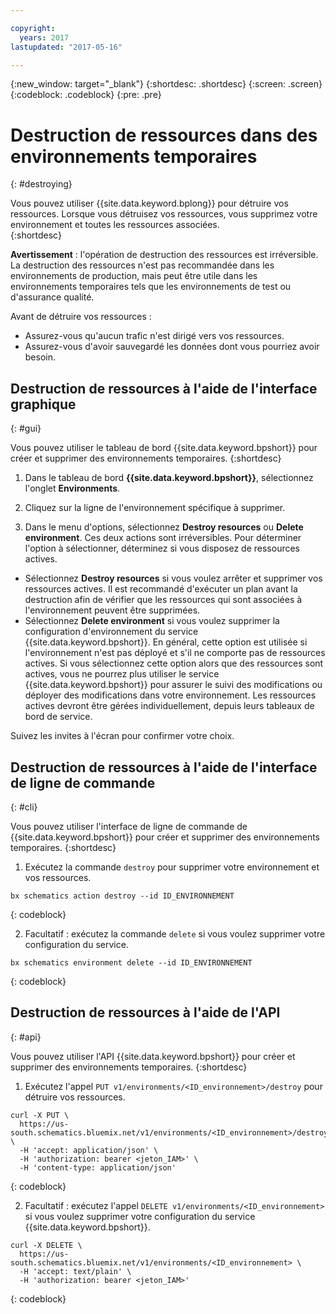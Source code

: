 ```yaml
---

copyright:
  years: 2017
lastupdated: "2017-05-16"

---
```

{:new_window: target="_blank"}
{:shortdesc: .shortdesc}
{:screen: .screen}
{:codeblock: .codeblock}
{:pre: .pre}

# Destruction de ressources dans des environnements temporaires 
{: #destroying}

Vous pouvez utiliser {{site.data.keyword.bplong}} pour détruire vos ressources. Lorsque vous détruisez vos ressources, vous supprimez votre environnement et toutes les ressources associées.   
{:shortdesc}

**Avertissement** : l'opération de destruction des ressources est irréversible. La destruction des ressources n'est pas recommandée dans les environnements de production, mais peut être utile dans les environnements temporaires tels que les environnements de test ou d'assurance qualité. 

Avant de détruire vos ressources :  
* Assurez-vous qu'aucun trafic n'est dirigé vers vos ressources. 
* Assurez-vous d'avoir sauvegardé les données dont vous pourriez avoir besoin.  


## Destruction de ressources à l'aide de l'interface graphique 
{: #gui}

Vous pouvez utiliser le tableau de bord {{site.data.keyword.bpshort}} pour créer et supprimer des environnements temporaires.
{:shortdesc}

1. Dans le tableau de bord **{{site.data.keyword.bpshort}}**, sélectionnez l'onglet **Environments**. 

2. Cliquez sur la ligne de l'environnement spécifique à supprimer.  

3. Dans le menu d'options, sélectionnez **Destroy resources** ou **Delete environment**. Ces deux actions sont irréversibles. Pour déterminer l'option à sélectionner, déterminez si vous disposez de ressources actives. 
  * Sélectionnez **Destroy resources** si vous voulez arrêter et supprimer vos ressources actives. Il est recommandé d'exécuter un plan avant la destruction afin de vérifier que les ressources qui sont associées à l'environnement peuvent être supprimées. 
  * Sélectionnez **Delete environment** si vous voulez supprimer la configuration d'environnement du service {{site.data.keyword.bpshort}}. En général, cette option est utilisée si l'environnement n'est pas déployé et s'il ne comporte pas de ressources actives. Si vous sélectionnez cette option alors que des ressources sont actives, vous ne pourrez plus utiliser le service {{site.data.keyword.bpshort}} pour assurer le suivi des modifications ou déployer des modifications dans votre environnement. Les ressources actives devront être gérées individuellement, depuis leurs tableaux de bord de service. 
  
  Suivez les invites à l'écran pour confirmer votre choix.  


## Destruction de ressources à l'aide de l'interface de ligne de commande 
{: #cli}

Vous pouvez utiliser l'interface de ligne de commande de {{site.data.keyword.bpshort}} pour créer et supprimer des environnements temporaires.
{:shortdesc}

1. Exécutez la commande `destroy` pour supprimer votre environnement et vos ressources. 

  ```
  bx schematics action destroy --id ID_ENVIRONNEMENT
```
  {: codeblock}
  
2. Facultatif : exécutez la commande `delete` si vous voulez supprimer votre configuration du service. 

  ```
  bx schematics environment delete --id ID_ENVIRONNEMENT
```
  {: codeblock}


## Destruction de ressources à l'aide de l'API 
{: #api}

Vous pouvez utiliser l'API {{site.data.keyword.bpshort}} pour créer et supprimer des environnements temporaires.
{:shortdesc}

1. Exécutez l'appel `PUT v1/environments/<ID_environnement>/destroy` pour détruire vos ressources. 

  ```
  curl -X PUT \
    https://us-south.schematics.bluemix.net/v1/environments/<ID_environnement>/destroy \
    -H 'accept: application/json' \
    -H 'authorization: bearer <jeton_IAM>' \
    -H 'content-type: application/json'
  ```
  {: codeblock}

2. Facultatif : exécutez l'appel `DELETE v1/environments/<ID_environnement>` si vous voulez supprimer votre configuration du service {{site.data.keyword.bpshort}}. 

  ```
  curl -X DELETE \
    https://us-south.schematics.bluemix.net/v1/environments/<ID_environnement> \
    -H 'accept: text/plain' \
    -H 'authorization: bearer <jeton_IAM>'
  ```
  {: codeblock}
